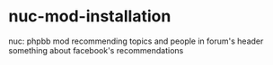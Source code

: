 # nuc-mod-installation
nuc: phpbb mod recommending topics and people in forum's header
something about facebook's recommendations

